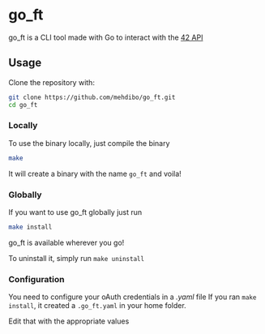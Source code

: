 # go_ft

go_ft is a CLI tool made with Go to interact with the [42 API](https://api.intra.42.fr/)

## Usage

Clone the repository with:
```bash
git clone https://github.com/mehdibo/go_ft.git
cd go_ft
```

### Locally
To use the binary locally, just compile the binary
```bash
make
```

It will create a binary with the name `go_ft` and voila!


### Globally
If you want to use go_ft globally just run
```bash
make install
```

go_ft is available wherever you go!


To uninstall it, simply run `make uninstall`

### Configuration

You need to configure your oAuth credentials in a *.yaml* file
If you ran `make install`, it created a `.go_ft.yaml` in your home folder.

Edit that with the appropriate values